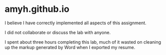 # amyh.github.io

I believe I have correctly implemented all aspects of this assignment.

I did not collaborate or discuss the lab with anyone.

I spent about three hours completing this lab, much of it wasted on cleaning up the markup generated by Word when I exported my resume.